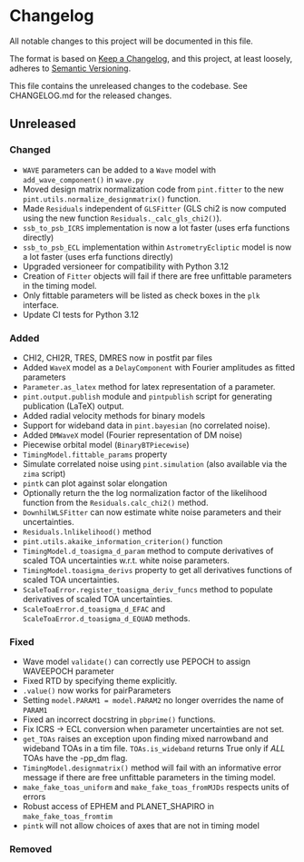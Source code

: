# Changelog
All notable changes to this project will be documented in this file.

The format is based on [Keep a Changelog](https://keepachangelog.com/en/1.0.0/),
and this project, at least loosely, adheres to [Semantic Versioning](https://semver.org/spec/v2.0.0.html).

This file contains the unreleased changes to the codebase. See CHANGELOG.md for
the released changes.

## Unreleased
### Changed
- `WAVE` parameters can be added to a `Wave` model with `add_wave_component()` in `wave.py` 
- Moved design matrix normalization code from `pint.fitter` to the new `pint.utils.normalize_designmatrix()` function.
- Made `Residuals` independent of `GLSFitter` (GLS chi2 is now computed using the new function `Residuals._calc_gls_chi2()`).
- `ssb_to_psb_ICRS` implementation is now a lot faster (uses erfa functions directly)
- `ssb_to_psb_ECL` implementation within `AstrometryEcliptic` model is now a lot faster (uses erfa functions directly)
- Upgraded versioneer for compatibility with Python 3.12
- Creation of `Fitter` objects will fail if there are free unfittable parameters in the timing model.
- Only fittable parameters will be listed as check boxes in the `plk` interface.
- Update CI tests for Python 3.12
### Added
- CHI2, CHI2R, TRES, DMRES now in postfit par files
- Added `WaveX` model as a `DelayComponent` with Fourier amplitudes as fitted parameters
- `Parameter.as_latex` method for latex representation of a parameter.
- `pint.output.publish` module and `pintpublish` script for generating publication (LaTeX) output.
- Added radial velocity methods for binary models
- Support for wideband data in `pint.bayesian` (no correlated noise).
- Added `DMWaveX` model (Fourier representation of DM noise)
- Piecewise orbital model (`BinaryBTPiecewise`)
- `TimingModel.fittable_params` property
- Simulate correlated noise using `pint.simulation` (also available via the `zima` script)
- `pintk` can plot against solar elongation
- Optionally return the the log normalization factor of the likelihood function from the `Residuals.calc_chi2()` method.
- `DownhilWLSFitter` can now estimate white noise parameters and their uncertainties.
- `Residuals.lnlikelihood()` method
- `pint.utils.akaike_information_criterion()` function
- `TimingModel.d_toasigma_d_param` method to compute derivatives of scaled TOA uncertainties w.r.t. white noise parameters.
- `TimingModel.toasigma_derivs` property to get all derivatives functions of scaled TOA uncertainties.
- `ScaleToaError.register_toasigma_deriv_funcs` method to populate derivatives of scaled TOA uncertainties.
- `ScaleToaError.d_toasigma_d_EFAC` and `ScaleToaError.d_toasigma_d_EQUAD` methods.
### Fixed
- Wave model `validate()` can correctly use PEPOCH to assign WAVEEPOCH parameter
- Fixed RTD by specifying theme explicitly.
- `.value()` now works for pairParameters
- Setting `model.PARAM1 = model.PARAM2` no longer overrides the name of `PARAM1`
- Fixed an incorrect docstring in `pbprime()` functions. 
- Fix ICRS -> ECL conversion when parameter uncertainties are not set.
- `get_TOAs` raises an exception upon finding mixed narrowband and wideband TOAs in a tim file. `TOAs.is_wideband` returns True only if *ALL* TOAs have the -pp_dm flag.
- `TimingModel.designmatrix()` method will fail with an informative error message if there are free unfittable parameters in the timing model.
- `make_fake_toas_uniform` and `make_fake_toas_fromMJDs` respects units of errors
- Robust access of EPHEM and PLANET_SHAPIRO in `make_fake_toas_fromtim`
- `pintk` will not allow choices of axes that are not in timing model
### Removed
